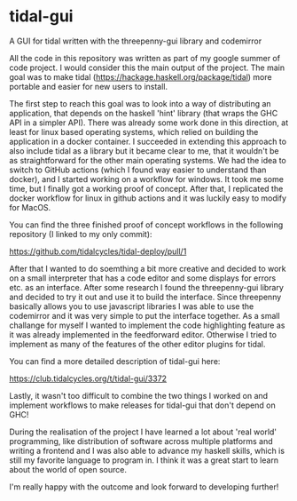 # tidal-gui

A GUI for tidal written with the threepenny-gui library and codemirror

All the code in this repository was written as part of my google summer of code project. I would consider this the main output of the project. The main goal was to make tidal (https://hackage.haskell.org/package/tidal) more portable and easier for new users to install. 

The first step to reach this goal was to look into a way of distributing an application, that depends on the haskell 'hint' library (that wraps the GHC API in a simpler API). There was already some work done in this direction, at least for linux based operating systems, which relied on building the application in a docker container. I succeeded in extending this approach to also include tidal as a library but it became clear to me, that it wouldn't be as straightforward for the other main operating systems. We had the idea to switch to GitHub actions (which I found way easier to understand than docker), and I started working on a workflow for windows. It took me some time, but I finally got a working proof of concept. After that, I replicated the docker workflow for linux in github actions and it was luckily easy to modify for MacOS.

You can find the three finished proof of concept workflows in the following repository (I linked to my only commit):

https://github.com/tidalcycles/tidal-deploy/pull/1

After that I wanted to do soemthing a bit more creative and decided to work on a small interpreter that has a code editor and some displays for errors etc. as an interface. After some research I found the threepenny-gui library and decided to try it out and use it to build the interface. Since threepenny basically allows you to use javascript libraries I was able to use the codemirror and it was very simple to put the interface together.
As a small challange for myself I wanted to implement the code highlighting feature as it was already implemented in the feedforward editor. Otherwise I tried to implement as many of the features of the other editor plugins for tidal.

You can find a more detailed description of tidal-gui here:

https://club.tidalcycles.org/t/tidal-gui/3372

Lastly, it wasn't too difficult to combine the two things I worked on and implement workflows to make releases for tidal-gui that don't depend on GHC!

During the realisation of the project I have learned a lot about 'real world' programming, like distribution of software across multiple platforms and writing a frontend and I was also able to advance my haskell skills, which is still my favorite language to program in. I think it was a great start to learn about the world of open source.

I'm really happy with the outcome and look forward to developing further!
